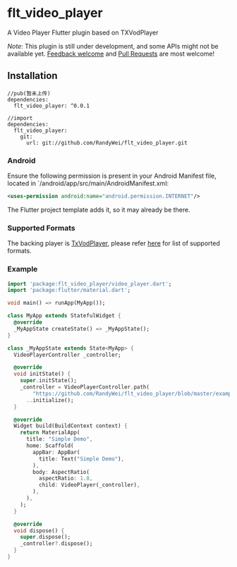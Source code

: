 # flt_video_player

A Video Player Flutter plugin based on TXVodPlayer

*Note*: This plugin is still under development, and some APIs might not be available yet.
[Feedback welcome](https://github.com/RandyWei/flt_video_player/issues) and
[Pull Requests](https://github.com/RandyWei/flt_video_player/pulls) are most welcome!

## Installation

```
//pub(暂未上传)
dependencies:
  flt_video_player: ^0.0.1

//import
dependencies:
  flt_video_player:
    git:
      url: git://github.com/RandyWei/flt_video_player.git
```

### Android

Ensure the following permission is present in your Android Manifest file, located in `<project root>/android/app/src/main/AndroidManifest.xml:

```xml
<uses-permission android:name="android.permission.INTERNET"/>
```

The Flutter project template adds it, so it may already be there.

### Supported Formats
The backing player is [TxVodPlayer](https://cloud.tencent.com/document/product/881/),
  please refer [here](https://cloud.tencent.com/document/product/881/) for list of supported formats.


### Example
```dart
import 'package:flt_video_player/video_player.dart';
import 'package:flutter/material.dart';

void main() => runApp(MyApp());

class MyApp extends StatefulWidget {
  @override
  _MyAppState createState() => _MyAppState();
}

class _MyAppState extends State<MyApp> {
  VideoPlayerController _controller;

  @override
  void initState() {
    super.initState();
    _controller = VideoPlayerController.path(
        "https://github.com/RandyWei/flt_video_player/blob/master/example/SampleVideo_1280x720_30mb.mp4?raw=true")
      ..initialize();
  }

  @override
  Widget build(BuildContext context) {
    return MaterialApp(
      title: "Simple Demo",
      home: Scaffold(
        appBar: AppBar(
          title: Text("Simple Demo"),
        ),
        body: AspectRatio(
          aspectRatio: 1.8,
          child: VideoPlayer(_controller),
        ),
      ),
    );
  }

  @override
  void dispose() {
    super.dispose();
    _controller?.dispose();
  }
}

```